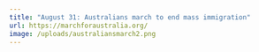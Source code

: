 ```yaml
---
title: "August 31: Australians march to end mass immigration"
url: https://marchforaustralia.org/
image: /uploads/australiansmarch2.png
---
```

